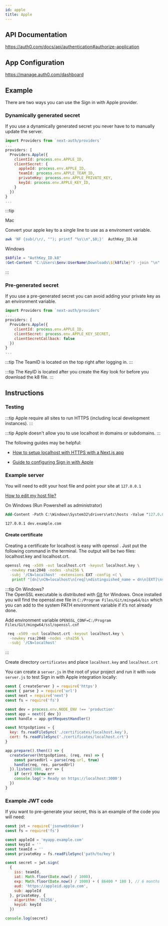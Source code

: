 ```yaml
---
id: apple
title: Apple
---
```


## API Documentation

https://auth0.com/docs/api/authentication#authorize-application

## App Configuration

https://manage.auth0.com/dashboard

## Example

There are two ways you can use the Sign in with Apple provider.

### Dynamically generated secret

If you use a dynamically generated secret you never have to to manually update the server.

```js
import Providers from `next-auth/providers`
...
providers: [
  Providers.Apple({
    clientId: process.env.APPLE_ID,
    clientSecret: { 
      appleId: process.env.APPLE_ID,
      teamId: process.env.APPLE_TEAM_ID,
      privateKey: process.env.APPLE_PRIVATE_KEY,
      keyId: process.env.APPLE_KEY_ID,
    }
  })
}
...
```

:::tip

  Mac
 
  Convert your apple key to a single line to use as a enviroment variable.
  ```bash
  awk 'NF {sub(/\r/, ""); printf "%s\\n",$0;}'  AuthKey_ID.k8
  ```
  
  Windows
  
  ```powershell
 $k8file = "AuthKey_ID.k8"
(Get-Content "C:\Users\$env:UserName\Downloads\${k8file}") -join "\n" 
```
  
:::

### Pre-generated secret

If you use a pre-generated secret you can avoid adding your private key as an environment variable.

```js
import Providers from `next-auth/providers`
...
providers: [
  Providers.Apple({
    clientId: process.env.APPLE_ID,
    clientSecret: process.env.APPLE_KEY_SECRET,
    clientSecretCallback: false
  })
}
...
```

:::tip
The TeamID is located on the top right after logging in.
:::

:::tip
The KeyID is located after you create the Key look for before you download the k8 file.
:::

## Instructions

### Testing

:::tip
Apple require all sites to run HTTPS (including local development instances).
:::

:::tip
Apple doesn't allow you to use localhost in domains or subdomains.
:::

The following guides may be helpful:

* [How to setup localhost with HTTPS with a Next.js app](https://medium.com/@anMagpie/secure-your-local-development-server-with-https-next-js-81ac6b8b3d68)

* [Guide to configuring Sign in with Apple](https://developer.okta.com/blog/2019/06/04/what-the-heck-is-sign-in-with-apple)

### Example server

You will need to edit your host file and point your site at `127.0.0.1`

[How to edit my host file?](https://phoenixnap.com/kb/how-to-edit-hosts-file-in-windows-mac-or-linux)

On Windows (Run Powershell as administrator)

```ps
Add-Content -Path C:\Windows\System32\drivers\etc\hosts -Value "127.0.0.1`tdev.example.com" -Force
```

```
127.0.0.1 dev.example.com
```

#### Create certificate


Creating a certificate for localhost is easy with openssl . Just put the following command in the terminal. The output will be two files: localhost.key and localhost.crt.

```bash
openssl req -x509 -out localhost.crt -keyout localhost.key \
  -newkey rsa:2048 -nodes -sha256 \
  -subj '/CN=localhost' -extensions EXT -config <( \
   printf "[dn]\nCN=localhost\n[req]\ndistinguished_name = dn\n[EXT]\nsubjectAltName=DNS:localhost\nkeyUsage=digitalSignature\nextendedKeyUsage=serverAuth")
```

:::tip
On Windows?  
The OpenSSL executable is distributed with [Git](https://git-scm.com/download/win]9) for Windows. 
Once installed you will find the openssl.exe file in `C:/Program Files/Git/mingw64/bin` which you can add to the system PATH environment variable if it’s not already done.

Add environment variable `OPENSSL_CONF=C:/Program Files/Git/mingw64/ssl/openssl.cnf`

```bash
 req -x509 -out localhost.crt -keyout localhost.key \
  -newkey rsa:2048 -nodes -sha256 \
  -subj '/CN=localhost'
```

:::

Create directory `certificates` and place `localhost.key` and `localhost.crt`


You can create a `server.js` in the root of your project and run it with `node server.js` to test Sign in with Apple integration locally:


```js
const { createServer } = require('https')
const { parse } = require('url')
const next = require('next')
const fs = require('fs')

const dev = process.env.NODE_ENV !== 'production'
const app = next({ dev })
const handle = app.getRequestHandler()

const httpsOptions = {
  key: fs.readFileSync('./certificates/localhost.key'),
  cert: fs.readFileSync('./certificates/localhost.crt')
}

app.prepare().then(() => {
  createServer(httpsOptions, (req, res) => {
    const parsedUrl = parse(req.url, true)
    handle(req, res, parsedUrl)
  }).listen(3000, err => {
    if (err) throw err
    console.log('> Ready on https://localhost:3000')
  })
}
```

### Example JWT code

If you want to pre-generate your secret, this is an example of the code you will need:

```js
const jst = require('jsonwebtoken')
const fs = require('fs')

const appleId = 'myapp.example.com'
const keyId = ''
const teamId = ''
const privateKey = fs.readFileSync('path/to/key')

const secret = jwt.sign(
  {
    iss: teamId,
    iat: Math.floor(Date.now() / 1000),
    exp: Math.floor(Date.now() / 1000) + ( 86400 * 180 ), // 6 months
    aud: 'https://appleid.apple.com',
    sub: appleId
  }, privateKey, {
    algorithm: 'ES256',
    keyid: keyId
  })

console.log(secret)
```
